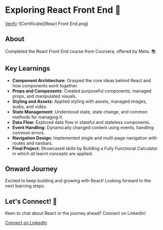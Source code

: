 # Exploring React Front End 🚀
[Verify](https://coursera.org/share/b5a6aaf509f3bd4e117990c5d0915711)
![Certificate](React Front End.png)

## About
Completed the React Front End course from Coursera, offered by Meta. 📚


## Key Learnings
- **Component Architecture:** Grasped the core ideas behind React and how components work together.
- **Props and Components:** Created purposeful components, managed props, and manipulated visuals.
- **Styling and Assets:** Applied styling with assets, managed images, audio, and video.
- **State Management:** Understood state, state change, and common methods for managing it.
- **Data Flow:** Explored data flow in stateful and stateless components.
- **Event Handling:** Dynamically changed content using events, handling common errors.
- **Navigation Design:** Implemented single and multi-page navigation with routes and navbars.
- **Final Project:** Showcased skills by Building a Fully Functional Calculator in which all learnt concepts are applied.

## Onward Journey
Excited to keep building and growing with React! Looking forward to the next learning steps.

## Let's Connect! 👋
Keen to chat about React or the journey ahead? Connect on LinkedIn!

[Connect on LinkedIn](https://www.linkedin.com/in/muhammad-auria-ahmad)
